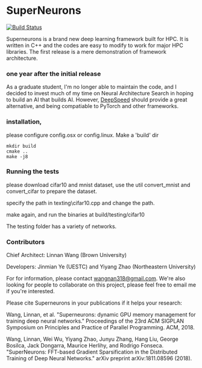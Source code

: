 # SuperNeurons

[![Build Status](https://travis-ci.com/linnanwang/superneurons.svg?token=NaYnnUzyHsfFSY6YVdAG&branch=master)](https://travis-ci.com/linnanwang/superneurons)

Superneurons is a brand new deep learning framework built for HPC. It is written in C++ and the codes are easy to modify to work for major HPC libraries. The first release is a mere demonstration of framework architecture. 

### one year after the initial release 
As a graduate student, I'm no longer able to maintain the code, and I decided to invest much of my time on Neural Architecture Search in hoping to build an AI that builds AI. However, <a href="https://github.com/microsoft/DeepSpeed">DeepSpeed</a> should provide a great alternative, and being compatiable to PyTorch and other frameworks.

### installation,

please configure config.osx or config.linux. Make a 'build' dir
```
mkdir build
cmake ..
make -j8
```
### Running the tests
please download cifar10 and mnist dataset, use the util convert_mnist and convert_cifar to prepare the dataset.

specify the path in texting\cifar10.cpp and change the path.

make again, and run the binaries at build/testing/cifar10

The testing folder has a variety of networks.

### Contributors
Chief Architect: Linnan Wang (Brown University)

Developers: Jinmian Ye (UESTC) and Yiyang Zhao (Northeastern University)

For for information, please contact wangnan318@gmail.com. We're also looking for people to collaborate on this project, please feel free to email me if you're interested.

Please cite Superneurons in your publications if it helps your research:
<p>
Wang, Linnan, et al. "Superneurons: dynamic GPU memory management for training deep neural networks." Proceedings of the 23rd ACM SIGPLAN Symposium on Principles and Practice of Parallel Programming. ACM, 2018.
</p>
<p>
Wang, Linnan, Wei Wu, Yiyang Zhao, Junyu Zhang, Hang Liu, George Bosilca, Jack Dongarra, Maurice Herlihy, and Rodrigo Fonseca. "SuperNeurons: FFT-based Gradient Sparsification in the Distributed Training of Deep Neural Networks." arXiv preprint arXiv:1811.08596 (2018).
</p>


